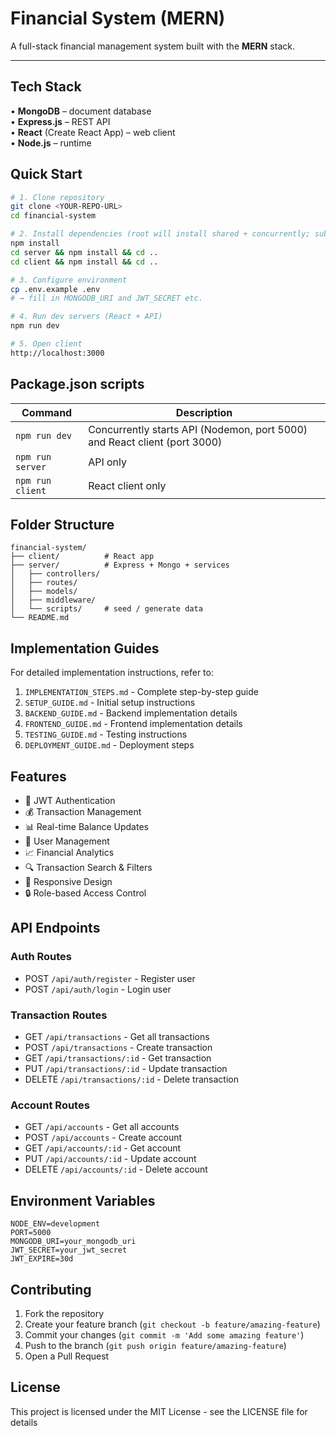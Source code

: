 # Financial System (MERN)

A full-stack financial management system built with the **MERN** stack.

---

## Tech Stack

• **MongoDB** – document database  
• **Express.js** – REST API  
• **React** (Create React App) – web client  
• **Node.js** – runtime  

## Quick Start

```bash
# 1. Clone repository
git clone <YOUR-REPO-URL>
cd financial-system

# 2. Install dependencies (root will install shared + concurrently; sub-packages install their own)
npm install
cd server && npm install && cd ..
cd client && npm install && cd ..

# 3. Configure environment
cp .env.example .env
# → fill in MONGODB_URI and JWT_SECRET etc.

# 4. Run dev servers (React + API)
npm run dev

# 5. Open client
http://localhost:3000
```

## Package.json scripts

| Command | Description |
|---------|-------------|
| `npm run dev` | Concurrently starts API (Nodemon, port 5000) and React client (port 3000) |
| `npm run server` | API only |
| `npm run client` | React client only |

## Folder Structure

```
financial-system/
├── client/          # React app
├── server/          # Express + Mongo + services
│   ├── controllers/
│   ├── routes/
│   ├── models/
│   ├── middleware/
│   └── scripts/     # seed / generate data
└── README.md
```

## Implementation Guides

For detailed implementation instructions, refer to:

1. `IMPLEMENTATION_STEPS.md` - Complete step-by-step guide
2. `SETUP_GUIDE.md` - Initial setup instructions
3. `BACKEND_GUIDE.md` - Backend implementation details
4. `FRONTEND_GUIDE.md` - Frontend implementation details
5. `TESTING_GUIDE.md` - Testing instructions
6. `DEPLOYMENT_GUIDE.md` - Deployment steps

## Features

- 🔐 JWT Authentication
- 💰 Transaction Management
- 📊 Real-time Balance Updates
- 👥 User Management
- 📈 Financial Analytics
- 🔍 Transaction Search & Filters
- 📱 Responsive Design
- 🔒 Role-based Access Control

## API Endpoints

### Auth Routes
- POST `/api/auth/register` - Register user
- POST `/api/auth/login` - Login user

### Transaction Routes
- GET `/api/transactions` - Get all transactions
- POST `/api/transactions` - Create transaction
- GET `/api/transactions/:id` - Get transaction
- PUT `/api/transactions/:id` - Update transaction
- DELETE `/api/transactions/:id` - Delete transaction

### Account Routes
- GET `/api/accounts` - Get all accounts
- POST `/api/accounts` - Create account
- GET `/api/accounts/:id` - Get account
- PUT `/api/accounts/:id` - Update account
- DELETE `/api/accounts/:id` - Delete account

## Environment Variables

```env
NODE_ENV=development
PORT=5000
MONGODB_URI=your_mongodb_uri
JWT_SECRET=your_jwt_secret
JWT_EXPIRE=30d
```

## Contributing

1. Fork the repository
2. Create your feature branch (`git checkout -b feature/amazing-feature`)
3. Commit your changes (`git commit -m 'Add some amazing feature'`)
4. Push to the branch (`git push origin feature/amazing-feature`)
5. Open a Pull Request

## License

This project is licensed under the MIT License - see the LICENSE file for details

